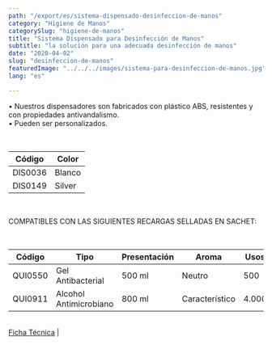 ```yaml
---
path: "/export/es/sistema-dispensado-desinfeccion-de-manos"
category: "Higiene de Manos"
categorySlug: "higiene-de-manos"
title: "Sistema Dispensado para Desinfección de Manos"
subtitle: "la solución para una adecuada desinfección de manos"
date: "2020-04-02"
slug: "desinfeccion-de-manos"
featuredImage: "../../../images/sistema-para-desinfeccion-de-manos.jpg"
lang: "es"

---
```

• Nuestros dispensadores son fabricados con plástico ABS, resistentes y con propiedades antivandalismo.<br/>
• Pueden ser personalizados.<br/>



<br>
<table class="min-w-full md:min-w-0 divide-y-0 divide-gray-200">
          <thead class=" bg-white">
            <tr>
              <th scope="col" class="px-2 py-2 text-center text-xs font-medium text-white bg-primary-default  tracking-wider">
                Código
              </th>
               <th scope="col" class="px-2 py-2 text-center text-xs font-medium text-white bg-primary-lighter tracking-wider">
                Color
              </th>
            </tr>
          </thead>
          <tbody>
            <tr class="bg-gray-100">
              <td class="px-2 py-2 whitespace-nowrap text-xs text-gray-700 text-center">
              DIS0036
              </td>
              <td class="px-2 py-2 whitespace-nowrap text-xs text-gray-700 text-center">
               Blanco
              </td>
            </tr>
            <tr class="bg-gray-300">
              <td class="px-2 py-2 whitespace-nowrap text-xs text-gray-700 text-center">
              DIS0149
              </td>
              <td class="px-2 py-2 whitespace-nowrap text-xs text-gray-700 text-center">
               Silver
              </td>
            </tr>
          </tbody>
        </table> <br>

COMPATIBLES CON LAS SIGUIENTES RECARGAS SELLADAS EN SACHET:

<br>
<table class="min-w-full md:min-w-0 divide-y-0 divide-gray-200">
          <thead class=" bg-white">
            <tr>
              <th scope="col" class="px-2 py-2 text-center text-xs font-medium text-white bg-primary-default tracking-wider">
                Código
              </th>
               <th scope="col" class="px-2 py-2 text-center text-xs font-medium text-white bg-primary-lighter  tracking-wider">
                Tipo
              </th>
              <th scope="col" class="px-2 py-2 text-center text-xs font-medium  text-white bg-primary-default  tracking-wider">
                Presentación
              </th>
              <th scope="col" class="px-2 py-2 text-center text-xs font-medium text-white bg-primary-lighter  tracking-wider">
                Aroma
              </th>
              <th scope="col" class="px-2 py-2 text-center text-xs font-medium text-white bg-primary-default  tracking-wider">
                Usos
              </th>
            </tr>
          </thead>
          <tbody>
            <tr class="bg-gray-100">
              <td class="px-2 py-2 whitespace-nowrap text-xs text-gray-700 text-center">
              QUI0550
              </td>
              <td class="px-2 py-2 whitespace-nowrap text-xs text-gray-700 text-center">
               Gel Antibacterial
              </td>
              <td class="px-2 py-2 whitespace-nowrap text-xs text-gray-700 text-center">
               500 ml
              </td>
              <td class="px-2 py-2 whitespace-nowrap text-xs text-gray-700 text-center">
               Neutro
              </td>
              <td class="px-2 py-2 whitespace-nowrap text-xs text-gray-700 text-center">
               500
              </td>
            </tr>
            <tr class="bg-gray-300">
              <td class="px-2 py-2 whitespace-nowrap text-xs text-gray-700 text-center">
              QUI0911
              </td>
               <td class="px-2 py-2 whitespace-nowrap text-xs text-gray-700 text-center">
               Alcohol Antimicrobiano
              </td>
              <td class="px-2 py-2 whitespace-nowrap text-xs text-gray-700 text-center">
               800 ml
              </td>
              <td class="px-2 py-2 whitespace-nowrap text-xs text-gray-700 text-center">
               Característico
              </td>
              <td class="px-2 py-2 whitespace-nowrap text-xs text-gray-700 text-center">
               4.000
              </td>
            </tr>
          </tbody>
        </table>
        <br>
 <a href="../../../files/FT-exportacion-sistema-dispensado-para-desinfeccion-de-manos.pdf" target="_blank" rel="noopener">Ficha Técnica</a> |
